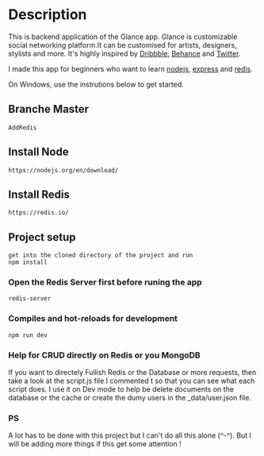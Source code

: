 # Description

This is backend application of the Glance app.
Glance is customizable social networking platform.It can be customised for artists, designers, stylists and more. It's highly inspired by [Dribbble](https://dribbble.com/), [Behance](https://benahce.net/) and [Twitter](https://twitter.com/).

I made this app for beginners who want to learn [nodejs](https://nodejs.org/en), [express](https://expressjs.com/) and [redis](https://redis.io/).

On Windows, use the instrutions below to get started.

## Branche Master

```
AddRedis
```

## Install Node

```
https://nodejs.org/en/download/
```

## Install Redis

```
https://redis.io/
```

## Project setup

```
get into the cloned directory of the project and run
npm install
```

### Open the Redis Server first before runing the app

```
redis-server

```

### Compiles and hot-reloads for development

```
npm run dev
```

### Help for CRUD directly on Redis or you MongoDB

If you want to directely Fullish Redis or the Database or more requests, then take a look at the script.js file
I commented t so that you can see what each script does.
I use it on Dev mode to help be delete documents on the database or the cache or create the dumy users in the \_data/user.json file.

### PS

A lot has to be done with this project but I can't do all this alone (^-^). But I will be adding more things if this get some attention !
